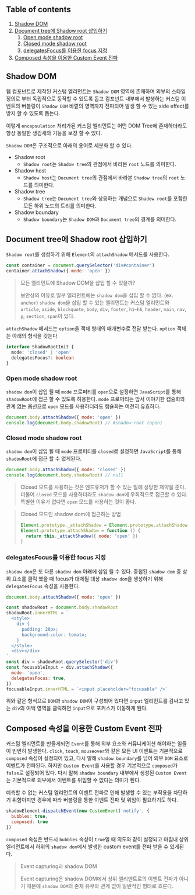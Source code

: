 ## Table of contents

1. [Shadow DOM](#shadow-dom)
1. [Document tree에 Shadow root 삽입하기](#document-tree에-shadow-root-삽입하기)
   1. [Open mode shadow root](#open-mode-shadow-root)
   1. [Closed mode shadow root](#closed-mode-shadow-root)
   1. [delegatesFocus를 이용한 focus 지정](#delegatesfocus를-이용한-focus-지정)
1. [Composed 속성을 이용한 Custom Event 전파](#composed-속성을-이용한-custom-event-전파)

## Shadow DOM

웹 컴포넌트로 제작된 커스텀 엘리먼트는 `Shadow DOM` 영역에 존재하며 외부의 스타일 정의로 부터 독립적으로 동작할 수 있도록 돕고 컴포넌트 내부에서 발생하는 커스텀 이벤트의 버블링이 `Shadow DOM` 바깥의 영역까지 전파되어 발생 할 수 있는 side effect를 방지 할 수 있도록 돕는다.

이렇게 `encapsulation` 처리가된 커스텀 엘리먼트는 어떤 DOM Tree에 존재하더라도 항상 동일한 생김새와 기능을 보장 할 수 있다.

`Shadow DOM`은 구조적으로 아래의 용어로 세분화 할 수 있다.

- Shadow root
  - `Shadow root`는 `Shadow tree`의 관점에서 바라본 `root` 노드를 의미한다.
- Shadow host
  - `Shadow host`는 `Document tree`의 관점에서 바라본 `Shadow tree`의 `root` 노드를 의미한다.
- Shadow tree
  - `Shadow tree`는 `Document tree`와 상응하는 개념으로 `Shadow root`를 포함한 모든 하위 노드의 트리를 의미한다.
- Shadow boundary
  - `Shadow boundary`는 `Shadow DOM`과 `Document tree`의 경계를 의미한다.

## Document tree에 Shadow root 삽입하기

`Shadow root`를 생성하기 위해 `Element`의 `attachShadow` 메서드를 사용한다.

```javascript
const container = document.querySelector('div#container')
container.attachShadow({ mode: 'open' })
```

> 모든 엘리먼트에 Shadow DOM을 삽입 할 수 있을까?
>
> 보안상의 이유로 일부 엘리먼트에는 `shadow dom`을 삽입 할 수 없다. (ex. `anchor`)
> `shadow dom`을 삽입 할 수 있는 엘리먼트는
> 커스텀 엘리먼트와 `article`, `aside`, `blockquote`, `body`, `div`, `footer`, `h1~h6`, `header`, `main`, `nav`, `p`, `section`, `span`이 있다.

`attachShadow` 메서드는 `option`을 객체 형태의 매개변수로 전달 받는다. `option` 객체는 아래의 형식을 갖는다

```typescript
interface ShadowRootInit {
  mode: 'closed' | 'open'
  delegatesFocus?: boolean
}
```

### Open mode shadow root

`shadow dom`이 삽입 될 때 `mode` 프로퍼티를 `open`으로 설정하면 `JavaScript`를 통해 `shadowRoot`에 접근 할 수 있도록 허용한다.
`mode` 프로퍼티는 앞서 이야기한 캡슐화와 관계 없는 옵션으로 `open` 모드를 사용하더라도 캡슐화는 여전히 유효하다.

```javascript
document.body.attachShadow({ mode: 'open' })
console.log(document.body.shadowRoot) // #shadow-root (open)
```

### Closed mode shadow root

`shadow dom`이 삽입 될 때 `mode` 프로퍼티를 `closed`로 설정하면 `JavaScript`를 통해 `shadowRoot`에 접근 할 수 없게된다.

```javascript
document.body.attachShadow({ mode: 'closed' })
console.log(document.body.shadowRoot) // null
```

> Closed 모드를 사용하는 것은 엔드유저가 할 수 있는 일에 상당한 제약을 준다. 더불어 `closed` 모드를 사용하더라도 `shadow dom`에 우회적으로 접근할 수 있다.
> 특별한 이유가 없다면 `open` 모드를 사용하는 것이 좋다.

> Closed 모드인 shadow dom에 접근하는 방법
>
> ```javascript
> Element.prototype._attachShadow = Element.prototype.attachShadow
> Element.prototype.attachShadow = function () {
>   return this._attachShadow({ mode: 'open' })
> }
> ```

### delegatesFocus를 이용한 focus 지정

`shadow dom`은 또 다른 `shadow dom` 아래에 삽입 될 수 있다. 중첩된 `shadow dom` 중 상위 요소를 클릭 했을 때 focus가 대체될 대상 `shadow dom`을 생성하기 위해 `delegatesFocus` 속성을 사용한다.

```javascript
document.body.attachShadow({ mode: 'open' })

const shadowRoot = document.body.shadowRoot
shadowRoot.innerHTML = `
  <style>
    div {
      padding: 20px;
      background-color: tomato;
    }
  </style>
  <div></div>
`
const div = shadowRoot.querySelector('div')
const focusableInput = div.attachShadow({
  mode: 'open',
  delegatesFocus: true,
})
focusableInput.innerHTML = `<input placeholder="focusable" />`
```

위와 같은 형식으로 `DOM`과 `shadow DOM`이 구성되어 있다면 `input` 엘리먼트를 감싸고 있는 `div`의 여백 영역을 클릭하면 `input`으로 포커스가 이동하게 된다.

## Composed 속성을 이용한 Custom Event 전파

커스텀 엘리먼트를 만들게되면 `Event`를 통해 외부 요소와 커뮤니케이션 해야하는 일들이 빈번히 발생한다.
`click`, `touch`, `mouseover`와 같은 모든 UI 이벤트는 기본적으로 `composed` 속성이 설정되어 있고, 다시 말해 `shadow boundary`를 넘어 외부 `DOM` 요소로 이벤트가 전파된다. 하지만 `Custom Event`를 사용할 경우 기본적으로 `composed`가 `false`로 설정되어 있다. 다시 말해 `shadow boundary` 내부에서 생성된 `Custom Event`는 기본적으로 외부에서 이벤트를 위임할 수 없다는 의미가 된다.

예측할 수 없는 커스텀 엘리먼트의 이벤트 전파로 인해 발생할 수 있는 부작용을 차단하기 위함이지만 경우에 따라 버블링을 통한 이벤트 전파 및 위임이 필요하기도 하다.

```javascript
shadowElement.dispatchEvent(new CustomEvent('notify', {
  bubbles: true,
  composed: true
})
```

`composed` 속성은 반드시 `bubbles` 속성이 `true`일 때 의도와 같이 설정되고 마침내 상위 엘리먼트에서 하위의 `shadow dom`에서 발생한 custom event를 전파 받을 수 있게된다.

> Event capturing과 shadow DOM
>
> Event capturing은 shadow DOM에서 상위 엘리멘트로의 이벤트 전파가 아니기 때문에 `shadow DOM`의 존재 유무와 관계 없이 일반적인 형태로 흐른다.
